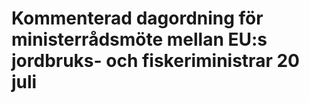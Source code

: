 # Kommenterad dagordning för ministerrådsmöte mellan EU:s jordbruks- och fiskeriministrar 20 juli


